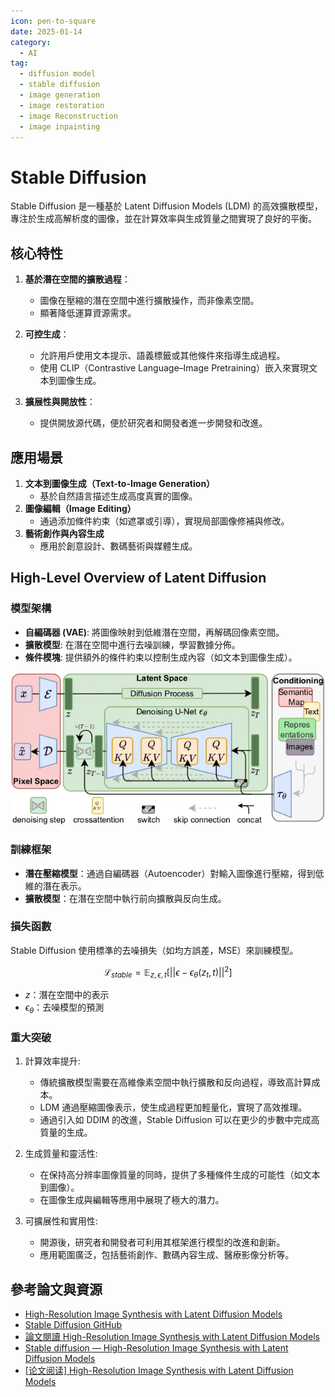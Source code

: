 ```yaml
---
icon: pen-to-square
date: 2025-01-14
category:
  - AI
tag:
  - diffusion model
  - stable diffusion
  - image generation
  - image restoration
  - image Reconstruction
  - image inpainting
---
```


# Stable Diffusion

Stable Diffusion 是一種基於 Latent Diffusion Models (LDM) 的高效擴散模型，專注於生成高解析度的圖像，並在計算效率與生成質量之間實現了良好的平衡。

## **核心特性**

1. **基於潛在空間的擴散過程**：

   - 圖像在壓縮的潛在空間中進行擴散操作，而非像素空間。
   - 顯著降低運算資源需求。

2. **可控生成**：

   - 允許用戶使用文本提示、語義標籤或其他條件來指導生成過程。
   - 使用 CLIP（Contrastive Language–Image Pretraining）嵌入來實現文本到圖像生成。

3. **擴展性與開放性**：
   - 提供開放源代碼，便於研究者和開發者進一步開發和改進。

## **應用場景**

1. **文本到圖像生成（Text-to-Image Generation）**
   - 基於自然語言描述生成高度真實的圖像。
2. **圖像編輯（Image Editing）**
   - 通過添加條件約束（如遮罩或引導），實現局部圖像修補與修改。
3. **藝術創作與內容生成**
   - 應用於創意設計、數碼藝術與媒體生成。

## **High-Level Overview of Latent Diffusion**

### **模型架構**

- **自編碼器 (VAE)**: 將圖像映射到低維潛在空間，再解碼回像素空間。
- **擴散模型**: 在潛在空間中進行去噪訓練，學習數據分佈。
- **條件模塊**: 提供額外的條件約束以控制生成內容（如文本到圖像生成）。

![stable-diffusion model](./images/stable-diffusion-flow.webp)

### **訓練框架**

- **潛在壓縮模型**：通過自編碼器（Autoencoder）對輸入圖像進行壓縮，得到低維的潛在表示。
- **擴散模型**：在潛在空間中執行前向擴散與反向生成。

### **損失函數**

Stable Diffusion 使用標準的去噪損失（如均方誤差，MSE）來訓練模型。

$$
\mathcal{L}_{stable} = \mathbb{E}_{z, \epsilon, t} \left[ ||\epsilon - \epsilon_\theta(z_t, t)||^2 \right]
$$

- $z$：潛在空間中的表示
- $\epsilon_\theta$：去噪模型的預測

### **重大突破**

1. 計算效率提升:

   - 傳統擴散模型需要在高維像素空間中執行擴散和反向過程，導致高計算成本。
   - LDM 通過壓縮圖像表示，使生成過程更加輕量化，實現了高效推理。
   - 通過引入如 DDIM 的改進，Stable Diffusion 可以在更少的步數中完成高質量的生成。

1. 生成質量和靈活性:

   - 在保持高分辨率圖像質量的同時，提供了多種條件生成的可能性（如文本到圖像）。
   - 在圖像生成與編輯等應用中展現了極大的潛力。

1. 可擴展性和實用性:

   - 開源後，研究者和開發者可利用其框架進行模型的改進和創新。
   - 應用範圍廣泛，包括藝術創作、數碼內容生成、醫療影像分析等。

## **參考論文與資源**

- [High-Resolution Image Synthesis with Latent Diffusion Models](https://arxiv.org/abs/2112.10752)
- [Stable Diffusion GitHub](https://github.com/CompVis/stable-diffusion)
- [論文閱讀 High-Resolution Image Synthesis with Latent Diffusion Models](https://blog.csdn.net/weixin_57974242/article/details/134180461)
- [Stable diffusion — High-Resolution Image Synthesis with Latent Diffusion Models](https://medium.com/image-processing-and-ml-note/stable-diffusion-high-resolution-image-synthesis-with-latent-diffusion-models-926576f8df26)
- [[论文阅读] High-Resolution Image Synthesis with Latent Diffusion Models](https://www.cnblogs.com/lichunlei/p/18521616)
